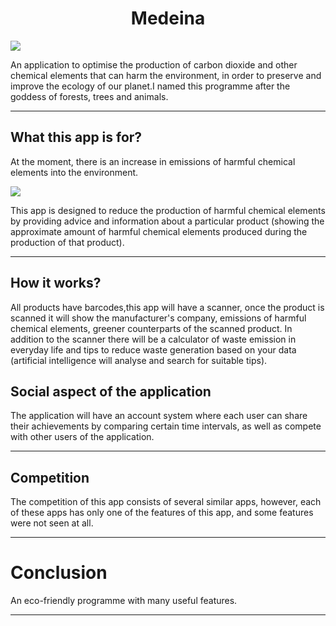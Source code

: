 <h1 align = "center" > Medeina </h1>
<div ><img src = "https://avatars.mds.yandex.net/get-altay/492546/2a0000016009c00e65e2c6a93b24cffdcaeb/XXL_height" ></div>
<p>An application to optimise the production of carbon dioxide and other chemical elements that can harm the environment, in order to preserve and improve the ecology of our planet.I named this programme after the goddess of forests, trees and animals.</p>
<hr>
<h2> What this app is for? </h2>
<p>At the moment, there is an increase in emissions of harmful chemical elements into the environment.</p>
<div><img src ="https://ichef.bbci.co.uk/news/624/cpsprodpb/1316D/production/_109998187_optimised-carbon_emissions-nc.png"></div>
<p>This app is designed to reduce the production of harmful chemical elements by providing advice and information about a particular product (showing the approximate amount of harmful chemical elements produced during the production of that product).</p>
<hr>
<h2> How it works? </h2>
<p>All products have barcodes,this app will have a scanner, once the product is scanned it will show the manufacturer's company, emissions of harmful chemical elements, greener counterparts of the scanned product. In addition to the scanner there will be a calculator of waste emission in everyday life and tips to reduce waste generation based on your data (artificial intelligence will analyse and search for suitable tips).</p>
<h2>Social aspect of the application</h2>
<p>The application will have an account system where each user can share their achievements by comparing certain time intervals, as well as compete with other users of the application.</p>
<hr>
<h2> Сompetition </h2>
<p>The competition of this app consists of several similar apps, however, each of these apps has only one of the features of this app, and some features were not seen at all.</p>
<hr>
<h1> Conclusion  </h1>
 <p> An eco-friendly programme with many useful features. </p>
<hr>


